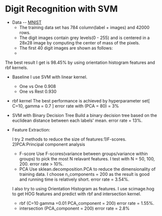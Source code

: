 Digit Recognition with SVM
===========

* Data --  [MNIST](http://yann.lecun.com/exdb/mnist/)
  * The training data set has 784 column(label + images) and 42000 rows.
  * The digit images contain grey levels(0 - 255) and is centered in a 28x28 image by computing the center of mass of the pixels.
  *  The first 40 digit images are shown as follows:
    *   
The best result I get is 98.45% by using orientation histogram features and rbf kernels.

- Baseline
  I use SVM with linear kernel. 
  - One vs One 0.908
  - One vs Rest 0.930

- rbf kernel
 	The best performance is achieved by hyperparameter set[ C=10, gamma = 0.7 ] error rate with (PCA = 80) = 3%

- SVM with Binary Decision Tree
	Build a binary decision tree based on the euclidean distance between each labels' mean. error rate = 13%.

- Feature Extraction:
  
  I try 2 methods to reduce the size of features:1)F-scores. 2)PCA:Principal component analysis
  - F-score
  	Use F-scores(variance between groups/variance within groups) to pick the most N relavant features. I test with N = 50, 100, 200. error rate > 10%.
  - PCA
  	Use sklean.decomposition.PCA to reduce the dimensionality of training data. I choose n_components = 200 as the result is good and running time is relatively short. error rate = 3.54%.

  I also try to using Orientation Histogram as features. I use scimage.hog to get HOG features and predict with rbf and intersection kernel.
  - rbf (C=10 gamma =0.01 PCA_component = 200) error rate = 1.55%.
  - intersection (PCA_component = 200) error rate = 2.8%

